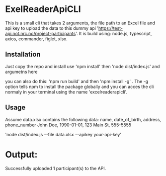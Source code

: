 # ExelReaderApiCLI

This is a small cli that takes 2 arguments, the file path to an Excel file and api key to upload the data to this dummy api 'https://test-api.not.nrc.no/project-participants'.
It is build using:
node.js, typescript, axios, commander, figlet, xlsx.

## Installation

Just copy the repo and install use 'npm install' then 'node dist/index.js' and argumetns here

you can also do this:
'npm run build' and then 'npm install -g' .
The -g option tells npm to install the package globally and you can acces the cli normaly in your terminal using the name 'excelreaderapicli'.

## Usage

Assume data.xlsx contains the following data:
name, date_of_birth, address, phone_number
John Doe, 1990-01-01, 123 Main St, 555-5555

'node dist/index.js --file data.xlsx --apikey your-api-key'

# Output:
Successfully uploaded 1 participant(s) to the API.

